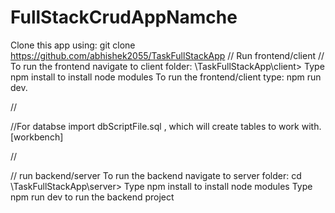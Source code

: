 ﻿# FullStackCrudAppNamche
Clone this app using: git clone https://github.com/abhishek2055/TaskFullStackApp
// Run frontend/client
//
To run the frontend navigate to client folder: \TaskFullStackApp\client>
Type npm install to install node modules
To run the frontend/client type: npm run dev.

// 

//For databse import  dbScriptFile.sql , which will create tables to work with.[workbench]

//

// run backend/server
To run the backend navigate to server folder: cd \TaskFullStackApp\server>
Type npm install to install node modules
Type npm run dev to run the backend project



